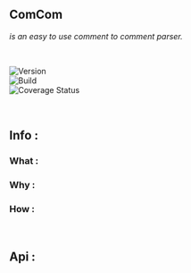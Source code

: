 ## ComCom

*is an easy to use comment to comment parser.*

<br>
 
![Version](https://img.shields.io/badge/version-0.0.1-blue.svg)  
![Build](https://img.shields.io/travis/paulfzimmer/comcom.svg)  
![Coverage Status](https://img.shields.io/coveralls/paulfzimmer/comcom.svg)

<br>

## Info :

### What :

### Why :

### How :

<br>

## Api :